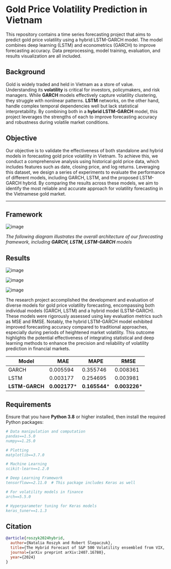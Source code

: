 # Gold Price Volatility Prediction in Vietnam

This repository contains a time series forecasting project that aims to predict gold price volatility using a hybrid LSTM-GARCH model. The model combines deep learning (LSTM) and econometrics (GARCH) to improve forecasting accuracy. Data preprocessing, model training, evaluation, and results visualization are all included.

## Background

Gold is widely traded and held in Vietnam as a store of value. Understanding its **volatility** is critical for investors, policymakers, and risk managers. While **GARCH** models effectively capture volatility clustering, they struggle with nonlinear patterns. **LSTM** networks, on the other hand, handle complex temporal dependencies well but lack statistical interpretability. By combining both in a **hybrid LSTM-GARCH** model, this project leverages the strengths of each to improve forecasting accuracy and robustness during volatile market conditions.

## Objective

Our objective is to validate the effectiveness of both standalone and hybrid models in forecasting gold price volatility in Vietnam. To achieve this, we conduct a comprehensive analysis using historical gold price data, which includes features such as date, closing price, and log returns. Leveraging this dataset, we design a series of experiments to evaluate the performance of different models, including GARCH, LSTM, and the proposed LSTM-GARCH hybrid. By comparing the results across these models, we aim to identify the most reliable and accurate approach for volatility forecasting in the Vietnamese gold market.

---

## Framework

![image](https://github.com/user-attachments/assets/2848f222-5f17-46a1-8c47-23335ebca5d7)


*The following diagram illustrates the overall architecture of our forecasting framework, including **GARCH, LSTM, LSTM-GARCH** models*

## Results
![image](https://github.com/user-attachments/assets/005532ff-1d77-44ff-b22b-f05d681f04d8)



![image](https://github.com/user-attachments/assets/6b80749a-21ce-4dfa-9d05-00dab6a4e415)


![image](https://github.com/user-attachments/assets/c9a75d14-23d3-4566-83e2-173a60a54936)


The research project accomplished the development and evaluation of diverse models for gold price volatility forecasting, encompassing both individual models (GARCH, LSTM) and a hybrid model (LSTM-GARCH). These models were rigorously assessed using key evaluation metrics such as MSE and RMSE. Notably, the hybrid LSTM-GARCH model exhibited improved forecasting accuracy compared to traditional approaches, especially during periods of heightened market volatility. This outcome highlights the potential effectiveness of integrating statistical and deep learning methods to enhance the precision and reliability of volatility prediction in financial markets.

| Model       | MAE       | MAPE       | RMSE       |
|-------------|-----------|------------|------------|
| GARCH       | 0.005594  | 0.355746   | 0.008361   |
| LSTM        | 0.003177  | 0.254695   | 0.003981   |
| **LSTM-GARCH** | **0.002177*** | **0.165544*** | **0.003226*** |

## Requirements
Ensure that you have **Python 3.8** or higher installed, then install the required Python packages: 
```bibtex
# Data manipulation and computation
pandas==1.5.0
numpy==1.25.0

# Plotting
matplotlib==3.7.0

# Machine Learning
scikit-learn==1.2.0

# Deep Learning Framework
tensorflow==2.11.0  # This package includes Keras as well

# For volatility models in finance
arch==5.5.0

# Hyperparameter tuning for Keras models
keras_tuner==1.1.3
```

## Citation
```bibtex
@article{roszyk2024hybrid,
  author={Natalia Roszyk and Robert Ślepaczuk},
  title={The Hybrid Forecast of S&P 500 Volatility ensembled from VIX, GARCH and LSTM models},
  journal={arXiv preprint arXiv:2407.16780},
  year={2024}
}
